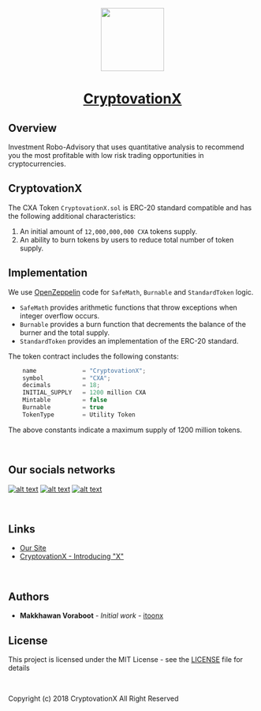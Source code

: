 <!-- Logo -->
<p align="center">
    <a href="https://github.com/CryptovationX/token-distribution">
        <img height="128" width="128" src="http://cryptovationx.io/images/logos/Token3.png">
    </a>
</p>
<!-- Name -->
<h1 align="center">
    <a href="https://github.com/CryptovationX/token-distribution">CryptovationX</a>
</h1>

## Overview

Investment Robo-Advisory that uses quantitative analysis to recommend you the most profitable with low risk trading opportunities in cryptocurrencies.

## CryptovationX

The CXA Token `CryptovationX.sol` is ERC-20 standard compatible and has the following additional characteristics:

1. An initial amount of `12,000,000,000 CXA` tokens supply.
2. An ability to burn tokens by users to reduce total number of token supply.

## Implementation

We use [OpenZeppelin](https://openzeppelin.org) code for `SafeMath`, `Burnable` and `StandardToken` logic.

* `SafeMath` provides arithmetic functions that throw exceptions when integer overflow occurs.
* `Burnable` provides a burn function that decrements the balance of the burner and the total supply.
* `StandardToken` provides an implementation of the ERC-20 standard.

The token contract includes the following constants:

```javascript
    name             = "CryptovationX";
    symbol           = "CXA";
    decimals         = 18;
    INITIAL_SUPPLY   = 1200 million CXA
    Mintable         = false
    Burnable         = true
    TokenType        = Utility Token
```

The above constants indicate a maximum supply of 1200 million tokens.

<br />

## Our socials networks
<!-- Please don't remove this: Grab your social icons from https://github.com/carlsednaoui/gitsocial -->
<!-- display the social media buttons in your README -->

[![alt text][1.1]][1]
[![alt text][2.1]][2]
[![alt text][3.1]][3]

<!-- links to social media icons -->
<!-- no need to change these -->

<!-- icons with padding -->

[1.1]: http://i.imgur.com/tXSoThF.png (twitter icon with padding)
[2.1]: http://i.imgur.com/P3YfQoD.png (facebook icon with padding)
[3.1]: http://i.imgur.com/0o48UoR.png (github icon with padding)

<!-- links to your social media accounts -->
<!-- update these accordingly -->

[1]: https://www.twitter.com/CryptovationX
[2]: https://www.facebook.com/cryptovation.co
[3]: https://github.com/cryptovationx

<br />

## Links
- [Our Site](https://cryptovationx.io)
- [CryptovationX - Introducing "X"](https://www.youtube.com/watch?v=AjfWmyxhfcg)

<br />

## Authors
* **Makkhawan Voraboot** - *Initial work* - [itoonx](https://github.com/itoonx)

## License
This project is licensed under the MIT License - see the [LICENSE](https://github.com/CryptovationX/token-distribution/blob/master/LICENSE) file for details

<br />

Copyright (c) 2018 CryptovationX All Right Reserved
